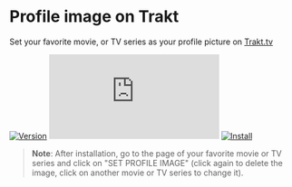 # Profile image on Trakt

Set your favorite movie, or TV series as your profile picture on [Trakt.tv][trakt-link]

[![Version][version-badge]][link] [![Size][size-badge]][link] [![Install][install-badge]][download-link]

>**Note**: After installation, go to the page of your favorite movie or TV series and click on "SET PROFILE IMAGE" (click again to delete the image, click on another movie or TV series to change it).

[trakt-link]: https://trakt.tv/
[link]: #profile-image-on-trakt

[version-badge]: https://flat.badgen.net/runkit/iFelix18/version/Trakt-Userscripts/profile-image-on-trakt
[size-badge]: https://flat.badgen.net/badgesize/normal/iFelix18/Trakt-Userscripts/master/userscripts/profile-image-on-trakt.user.js
[install-badge]: https://flat.badgen.net/badge/install%20directly%20from/jsDelivr/blue "Click here!"

[download-link]: https://cdn.jsdelivr.net/gh/iFelix18/Trakt-Userscripts@master/userscripts/profile-image-on-trakt.user.js "Click here!"
